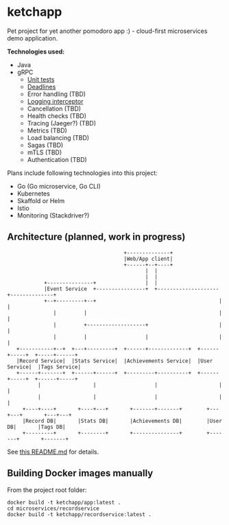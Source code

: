 # ketchapp
Pet project for yet another pomodoro app :) - cloud-first microservices demo application.

<b>Technologies used:</b> 
* Java
* gRPC
  * [Unit tests](https://github.com/kodlan/ketchapp/tree/master/microservices/eventservice/src/test/java/k/ketchapp/service/eventservice)
  * [Deadlines](https://github.com/kodlan/ketchapp/blob/master/microservices/eventservice/src/main/java/k/ketchapp/service/eventservice/EventService.java)
  * Error handling (TBD)
  * [Logging interceptor](https://github.com/kodlan/ketchapp/blob/master/microservices/common/src/main/java/k/ketchapp/server/logging/LoggingInterceptor.java)
  * Cancellation (TBD)
  * Health checks (TBD)
  * Tracing (Jaeger?) (TBD)
  * Metrics (TBD)
  * Load balancing (TBD)
  * Sagas (TBD)
  * mTLS (TBD)
  * Authentication (TBD)

Plans include following technologies into this project:
* Go (Go microservice, Go CLI)
* Kubernetes
* Skaffold or Helm
* Istio
* Monitoring (Stackdriver?)

## Architecture (planned, work in progress)
```
                                      +--------------+
                                      |Web/App client|
                                      +------+--+----+
                                             |  |
                                             |  |
            +---------------+                |  |
            |Event Service  +----------------+  +--------------------+--------------+
            +--+---------+--+                                        |              |
               |         |                                           |              |
               |         +-------------------+                       |              |
               |         |                   |                       |              |
   +-----------+--+  +---+---------+  +------+-------------+  +------+-----+  +-----+------+
   |Record Service|  |Stats Service|  |Achievements Service|  |User Service|  |Tags Service|
   +------+-------+  +------+------+  +---------+----------+  +------+-----+  +------+-----+
          |                 |                   |                    |               |
          |                 |                   |                    |               |
     +----+----+       +----+---+       +-------+-------+        +---+---+       +---+---+
     |Record DB|       |Stats DB|       |Achievements DB|        |User DB|       |Tags DB|
     +---------+       +--------+       +---------------+        +-------+       +-------+
```
See [this README.md](./documentation/) for details.

## Building Docker images manually
From the project root folder:
```
docker build -t ketchapp/app:latest .
cd microservices/recordservice
docker build -t ketchapp/recordservice:latest .
```